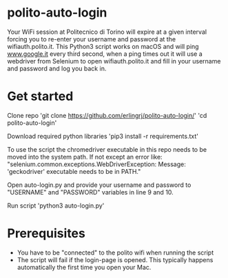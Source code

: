 # polito-auto-login
Your WiFi session  at Politecnico di Torino will expire at a given interval forcing you to re-enter your username and password at the wifiauth.polito.it. This Python3 script works on macOS and will ping www.google.it every third second, when a ping times out it will use a webdriver from Selenium to open wifiauth.polito.it and fill in your username and password and log you back in.

# Get started
Clone repo
'git clone https://github.com/erlingrj/polito-auto-login/'
'cd  polito-auto-login'
  
Download required python libraries
'pip3 install -r requirements.txt'
  
To use the script the chromedriver executable in this repo needs to be moved into the system path. If not except an error like:
"selenium.common.exceptions.WebDriverException: Message: 'geckodriver' executable needs to be in PATH."

Open auto-login.py and provide your username and password to "USERNAME" and "PASSWORD" variables in line 9 and 10.

Run script
'python3 auto-login.py'

# Prerequisites
* You have to be "connected" to the polito wifi when running the script
* The script will fail if the login-page is opened. This typically happens automatically the first time you open your Mac.
